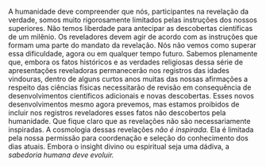 ﻿A humanidade deve compreender que nós, participantes na revelação da verdade, somos muito rigorosamente limitados pelas instruções dos nossos superiores. Não temos liberdade para antecipar as descobertas científicas de um milênio. Os reveladores devem agir de acordo com as instruções que formam uma parte do mandato da revelação. Nós não vemos como superar essa dificuldade, agora ou em qualquer tempo futuro. Sabemos plenamente que, embora os fatos históricos e as verdades religiosas dessa série de apresentações reveladoras permanecerão nos registros das idades vindouras, dentro de alguns curtos anos muitas das nossas afirmações a respeito das ciências físicas necessitarão de revisão em consequência de desenvolvimentos científicos adicionais e novas descobertas. Esses novos desenvolvimentos mesmo agora prevemos, mas estamos proibidos de incluir nos registros reveladores esses fatos não descobertos pela humanidade. Que fique claro que as revelações não são necessariamente inspiradas. A cosmologia dessas revelações *não é inspirada.* Ela é limitada pela nossa permissão para coordenação e seleção do conhecimento dos dias atuais. Embora o insight divino ou espiritual seja uma dádiva, a *sabedoria humana deve evoluir.*
